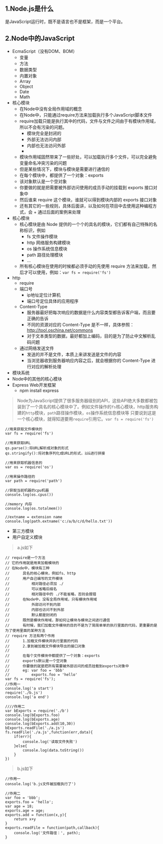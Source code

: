 ## 1.Node.js是什么
是JavaScript运行时，既不是语言也不是框架，而是一个平台。

## 2.Node中的JavaScript
- EcmaScript（没有DOM、BOM）
    + 变量
    + 方法
    + 数据类型
    + 内置对象
    + Array
    + Object
    + Date
    + Math
- 核心模块
    + 在Node中没有全局作用域的概念
    + 在Node中，只能通过require方法来加载执行多个JavaScript脚本文件
    + require加载只能是执行其中的代码，文件与文件之间由于有模块作用域，所以不会有污染的问题。
        * 模块完全是封闭的
        * 外部无法访问内部
        * 内部也无法访问外部
        *
    + 模块作用域固然带来了一些好处，可以加载执行多个文件，可以完全避免变量命名冲突污染的问题
    + 但是某些情况下，模块与模块是需要进行通信的
    + 在每个模块中，都提供了一个对象：exports
    + 该对象默认是一个空对象
    + 你要做的就是把需要被外部访问使用的成员手动的挂载到 exports 接口对象中
    + 然后谁来 require 这个模块，谁就可以得到模块内部的 exports 接口对象
    + 还有其它的一些规则，具体后面讲，以及如何在项目中去使用这种编程方式，会    + 通过后面的案例来处理
- 核心模块
    + 核心模块是由 Node 提供的一个个的具名的模块，它们都有自己特殊的名称标识，例如
        - fs 文件操作模块
        - http 网络服务构建模块
        - os 操作系统信息模块
        - path 路径处理模块
        - ...
    + 所有核心模块在使用的时候都必须手动的先使用 require 方法来加载，然后才可以使用，例如：`var fs = require('fs')`
- http
    + require
    + 端口号
        * ip地址定位计算机
        * 端口号定位具体的应用程序
    + Content-Type
        * 服务器最好把每次响应的数据是什么内容类型都告诉客户端，而且要正确的告诉
        * 不同的资源对应的 Content-Type 是不一样，具体参照：http://tool.oschina.net/commons
        * 对于文本类型的数据，最好都加上编码，目的是为了防止中文解析乱码问题
    + 通过网络发送文件
        * 发送的并不是文件，本质上来讲发送是文件的内容
        * 当浏览器收到服务器响应内容之后，就会根据你的 Content-Type 进行对应的解析处理
- 模块系统
- Node中的其他的核心模块
- Express Web开发框架
    + npm install express


> Node为JavaScript提供了很多服务器级别的API，这些API绝大多数都被包装到了一个具名的核心模块中了。例如文件操作的`fs`核心模块，http服务构建的`http`模块，`path`路径操作模块，`os`操作系统信息模块等
> 只要说到这是一个核心模块，就得知道要用`require`引用它。`var fs = require('fs')`

```
//用来获取文件模块的
var fs = require('fs')

//用来获取URL
qs.parse():将URL解析成对象的形式
qs.stringify():将对象序列化成URL的形式，以&进行拼接

//用来获取机器信息的
var os = require('os')

//用来操作路径的
var path = require('path')

//获取当前机器的cpu机器
console.log(os.cpus())

//memory 内存
console.log(os.totalmem())

//extname = extension name
console.log(path.extname('c:/a/b/c/d/hello.txt'))

```
- 第三方模块
- 用户自定义模块
> a.js如下
```
// require是一个方法
// 它的作用就是用来加载模块的
// 在Node中，模块有三种
//      具名的核心模块，例如fs、http
//      用户自己编写的文件模块
//          相对路径必须加 ./
//          可以省略后缀名
//          相对路径中的 ./不能省略，否则会报错
//      在Node中，没有全局作用域，只有模块作用域
//          外部访问不到内部
//          内部也访问不到外部
//          默认都是封闭的
//      既然是模块作用域，那如何让模块与模块之间进行通信
//      有时候，我们加载文件模块的目的不是为了简简单单的执行里面的代码，更重要的是为了使用里面的某种方法
// require 方法有两个作用
//      1.加载文件模块并执行里面的代码
//      2.拿到被加载文件模块导出的接口对象
//
//      在每个文件模块中都提供了一个对象：exports
//      exports默认是一个空对象
//      你要做的就是把所有需要被外部访问的成员挂载到exports对象中
//      eg: var foo = 'bbb'
//          exports.foo = 'hello'
var fs = require('fs');
//作用一
console.log('a start')
require('./b.js')
console.log('a end')

////作用二
var bExports = require('./b')
console.log(bExports.foo)
console.log(bExports.age)
console.log(bExports.add(10,30))
bExports.readFile('./a.js')
fs.readFile('./a.js',function(err,data){
    if(err){
        console.log('读取文件失败')
    }else{
        console.log(data.toString())
    }
})

```
> b.js如下
```
//作用一
console.log('b.js文件被加载执行了')

//作用二
var foo = 'bbb';
exports.foo = 'hello';
var age = 18;
exports.age = age;
exports.add = function(x,y){
    return x+y
}
exports.readFile = function(path,callback){
    console.log('文件路径：', path);
}

```